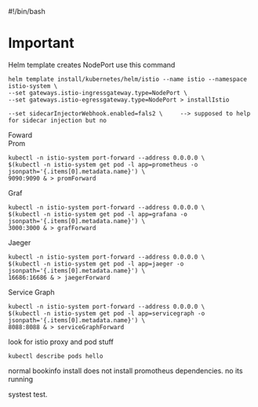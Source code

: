 #!/bin/bash

# Important

Helm template creates NodePort use this command <br />
```
helm template install/kubernetes/helm/istio --name istio --namespace istio-system \
--set gateways.istio-ingressgateway.type=NodePort \
--set gateways.istio-egressgateway.type=NodePort > installIstio 

--set sidecarInjectorWebhook.enabled=fals2 \     --> supposed to help for sidecar injection but no
```


Foward <br /> 
Prom 
```
kubectl -n istio-system port-forward --address 0.0.0.0 \
$(kubectl -n istio-system get pod -l app=prometheus -o jsonpath='{.items[0].metadata.name}') \
9090:9090 & > promForward
```
Graf 
```
kubectl -n istio-system port-forward --address 0.0.0.0 \
$(kubectl -n istio-system get pod -l app=grafana -o jsonpath='{.items[0].metadata.name}') \
3000:3000 & > grafForward
```
Jaeger 
```
kubectl -n istio-system port-forward --address 0.0.0.0 \
$(kubectl -n istio-system get pod -l app=jaeger -o jsonpath='{.items[0].metadata.name}') \
16686:16686 & > jaegerForward
```
Service Graph
```
kubectl -n istio-system port-forward --address 0.0.0.0 \
$(kubectl -n istio-system get pod -l app=servicegraph -o jsonpath='{.items[0].metadata.name}') \
8088:8088 & > serviceGraphForward
```



look for istio proxy and pod stuff
```
kubectl describe pods hello 
```

normal bookinfo install does not install promotheus dependencies. no its running

systest
test.